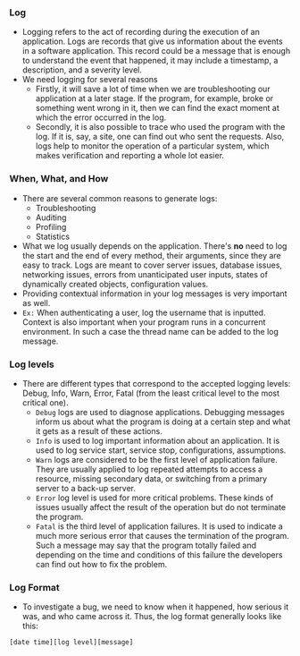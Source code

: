 ### Log

- Logging refers to the act of recording during the execution of an application. Logs are records that give us information about the events in a software application. This record could be a message that is enough to understand the event that happened, it may include a timestamp, a description, and a severity level.
- We need logging for several reasons
  - Firstly, it will save a lot of time when we are troubleshooting our application at a later stage. If the program, for example, broke or something went wrong in it, then we can find the exact moment at which the error occurred in the log.
  - Secondly, it is also possible to trace who used the program with the log. If it is, say, a site, one can find out who sent the requests. Also, logs help to monitor the operation of a particular system, which makes verification and reporting a whole lot easier.

### When, What, and How

- There are several common reasons to generate logs:
  - Troubleshooting
  - Auditing
  - Profiling
  - Statistics
- What we log usually depends on the application. There's **no** need to log the start and the end of every method, their arguments, since they are easy to track. Logs are meant to cover server issues, database issues, networking issues, errors from unanticipated user inputs, states of dynamically created objects, configuration values.
- Providing contextual information in your log messages is very important as well.
- `Ex:` When authenticating a user, log the username that is inputted. Context is also important when your program runs in a concurrent environment. In such a case the thread name can be added to the log message.

### Log levels

- There are different types that correspond to the accepted logging levels: Debug, Info, Warn, Error, Fatal (from the least critical level to the most critical one).
  - ```Debug``` logs are used to diagnose applications. Debugging messages inform us about what the program is doing at a certain step and what it gets as a result of these actions.
  - ```Info``` is used to log important information about an application. It is used to log service start, service stop, configurations, assumptions.
  - ```Warn``` logs are considered to be the first level of application failure. They are usually applied to log repeated attempts to access a resource, missing secondary data, or switching from a primary server to a back-up server.
  - ```Error``` log level is used for more critical problems. These kinds of issues usually affect the result of the operation but do not terminate the program.
  - ```Fatal``` is the third level of application failures. It is used to indicate a much more serious error that causes the termination of the program. Such a message may say that the program totally failed and depending on the time and conditions of this failure the developers can find out how to fix the problem.

### Log Format

- To investigate a bug, we need to know when it happened, how serious it was, and who came across it. Thus, the log format generally looks like this:

```
[date time][log level][message]
```
